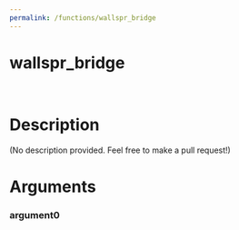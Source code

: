 ```yaml
---
permalink: /functions/wallspr_bridge
---
```

# wallspr_bridge  
&nbsp;  
# Description  
(No description provided. Feel free to make a pull request!) 
&nbsp;  
# Arguments
### argument0

&nbsp;    


